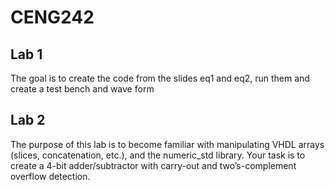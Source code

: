 # CENG242

## Lab 1 
The goal is to create the code from the slides eq1 and eq2, run them and create a test bench and wave form 

## Lab 2
The purpose of this lab is to become familiar with manipulating VHDL arrays (slices, concatenation, etc.), and the numeric_std library. Your task is to create a 4-bit adder/subtractor with carry-out and two’s-complement overflow
detection.


